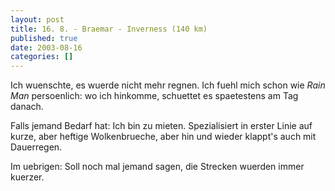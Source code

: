 ```yaml
---
layout: post
title: 16. 8. - Braemar - Inverness (140 km)
published: true
date: 2003-08-16
categories: []
---
```

<p>Ich wuenschte, es wuerde nicht mehr regnen. Ich fuehl mich schon wie <i>Rain Man</i> persoenlich: wo ich hinkomme, schuettet es spaetestens am Tag danach.</p>

<p>
Falls jemand Bedarf hat: Ich bin zu mieten. Spezialisiert in erster Linie auf kurze, aber heftige Wolkenbrueche, aber hin und wieder klappt's auch mit Dauerregen.
</p>


<p>
Im uebrigen: Soll noch mal jemand sagen, die Strecken wuerden immer kuerzer.</p>
